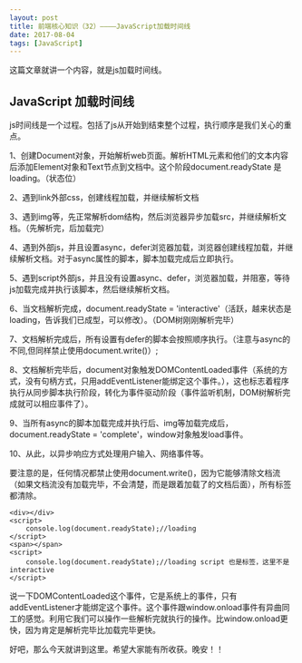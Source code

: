 ```yaml
---
layout: post
title: 前端核心知识（32）————JavaScript加载时间线
date: 2017-08-04
tags: [JavaScript]
---
```


这篇文章就讲一个内容，就是js加载时间线。

## JavaScript 加载时间线

js时间线是一个过程。包括了js从开始到结束整个过程，执行顺序是我们关心的重点。

1、创建Document对象，开始解析web页面。解析HTML元素和他们的文本内容后添加Element对象和Text节点到文档中。这个阶段document.readyState 是loading。（状态位）

2、遇到link外部css，创建线程加载，并继续解析文档

3、遇到img等，先正常解析dom结构，然后浏览器异步加载src，并继续解析文档。（先解析完，后加载完）

4、遇到外部js，并且设置async，defer浏览器加载，浏览器创建线程加载，并继续解析文档。对于async属性的脚本，脚本加载完成后立即执行。

5、遇到script外部js，并且没有设置async、defer，浏览器加载，并阻塞，等待js加载完成并执行该脚本，然后继续解析文档。

6、当文档解析完成，document.readyState = 'interactive'（活跃，越来状态是loading，告诉我们已成型，可以修改）。（DOM树刚刚解析完毕）

7、文档解析完成后，所有设置有defer的脚本会按照顺序执行。（注意与async的不同,但同样禁止使用document.write()）;

8、文档解析完毕后，document对象触发DOMContentLoaded事件（系统的方式，没有句柄方式，只用addEventListener能绑定这个事件。），这也标志着程序执行从同步脚本执行阶段，转化为事件驱动阶段（事件监听机制，DOM树解析完成就可以相应事件了）。

9、当所有async的脚本加载完成并执行后、img等加载完成后，document.readyState = 'complete'，window对象触发load事件。

10、从此，以异步响应方式处理用户输入、网络事件等。

要注意的是，任何情况都禁止使用document.write()，因为它能够清除文档流（如果文档流没有加载完毕，不会清楚，而是跟着加载了的文档后面），所有标签都清除。

	<div></div>
	<script>
		console.log(document.readyState);//loading
	</script>
	<span></span>
	<script>
		console.log(document.readyState);//loading script 也是标签，这里不是interactive
	</script>

说一下DOMContentLoaded这个事件，它是系统上的事件，只有addEventListener才能绑定这个事件。这个事件跟window.onload事件有异曲同工的感觉。利用它我们可以操作一些解析完就执行的操作。比window.onload更快，因为肯定是解析完毕比加载完毕更快。
	

好吧，那么今天就讲到这里。希望大家能有所收获。晚安！！



















